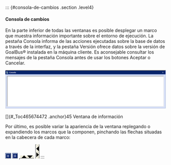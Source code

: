 ::: {#consola-de-cambios .section .level4}
#### Consola de cambios

En la parte inferior de todas las ventanas es posible desplegar un marco
que muestra información importante sobre el entorno de ejecución. La
pestaña Consola informa de las acciones ejecutadas sobre la base de
datos a través de la interfaz, y la pestaña Versión ofrece datos sobre
la versión de GoalBus® instalada en la máquina cliente. Es aconsejable
consultar los mensajes de la pestaña Consola antes de usar los botones
Aceptar o Cancelar.

![](../media/file66.png)

[]{#_Toc465674472 .anchor}45 Ventana de información

Por último, es posible variar la apariencia de la ventana replegando o
expandiendo los marcos que la componen, pinchando las flechas situadas
en la cabecera de cada marco:

![](../media/file67.png) ![](../media/file68.png)
,![](../media/file69.png) ![](../media/file70.png)
:::
